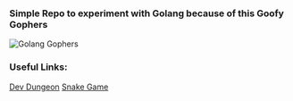 ### Simple Repo to experiment with Golang because of this Goofy Gophers

![Golang Gophers](https://golang.org/doc/gopher/fiveyears.jpg)

### Useful Links:
[Dev Dungeon](https://www.devdungeon.com/)
[Snake Game](https://betterprogramming.pub/build-a-snake-game-using-in-go-b4186e21d011)